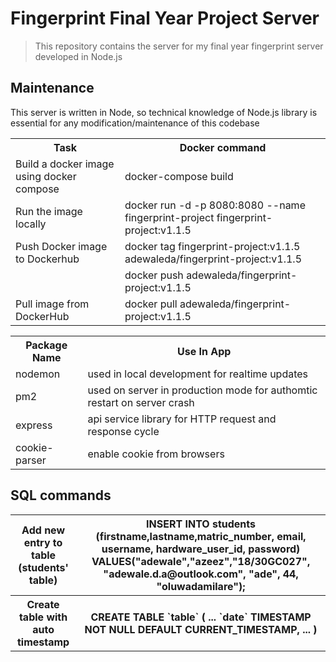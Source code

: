 # Fingerprint Final Year Project Server

> This repository contains the server for my final year fingerprint server developed in Node.js

## Maintenance

This server is written in Node, so technical knowledge of Node.js library is essential for any modification/maintenance of this codebase

>

 <table>
    <tr>
      <th>Task</th>
      <th>Docker command</th>
    </tr>
    <tr>
      <td>Build a docker image using docker compose</td>
      <td>docker-compose build</td>
    </tr>
    <tr>
      <td>Run the image locally</td>
      <td>docker run -d -p 8080:8080 --name fingerprint-project fingerprint-project:v1.1.5</td>
    </tr>
    <tr>
      <td>Push Docker image to Dockerhub</td>
      <td>docker tag fingerprint-project:v1.1.5 adewaleda/fingerprint-project:v1.1.5</td>
    </tr>
    <tr>
      <td></td>
      <td>docker push adewaleda/fingerprint-project:v1.1.5</td>
    </tr>
    <tr>
      <td>Pull image from DockerHub</td>
      <td>docker pull adewaleda/fingerprint-project:v1.1.5</td>
    </tr>
    </table>

 <table>
    <tr>
      <th>Package Name</th>
      <th>Use In App</th>
    </tr>
    <tr>
      <td>nodemon</td>
      <td>used in local development for realtime updates</td>
    </tr>
    <tr>
      <td>pm2</td>
      <td>used on server in production mode for authomtic restart on server crash</td>
    </tr>
    <tr>
      <td>express</td>
      <td>api service library for HTTP request and response cycle</td>
    </tr>
    <tr>
      <td>cookie-parser</td>
      <td>enable cookie from browsers</td>
    </tr>
</table>

## SQL commands

 <table>
    <tr>
      <th>Add new entry to table (students' table)</th>
      <th>INSERT INTO students (firstname,lastname,matric_number, email, username, hardware_user_id, password)
    VALUES("adewale","azeez","18/30GC027", "adewale.d.a@outlook.com", "ade", 44, "oluwadamilare");</th>
    </tr>
    <tr>
      <th>Create table with auto timestamp</th>
      <th>CREATE TABLE `table` (
    ...
    `date` TIMESTAMP NOT NULL DEFAULT CURRENT_TIMESTAMP, 
    ...
)</th>
    </tr>
</table>
